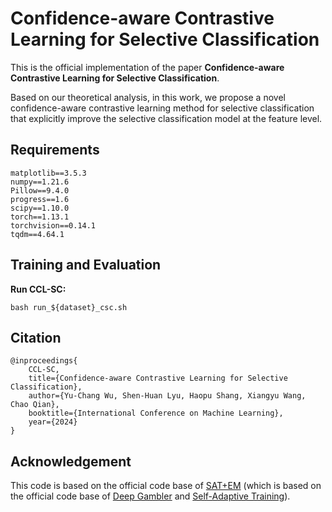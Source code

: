 # **Confidence-aware Contrastive Learning for Selective Classification**

This is the official implementation of the paper **Confidence-aware Contrastive Learning for Selective Classification**. 

Based on our theoretical analysis, in this work, we propose a novel confidence-aware contrastive learning method for selective classification that explicitly improve the selective classification model at the feature level.

## Requirements

```
matplotlib==3.5.3
numpy==1.21.6
Pillow==9.4.0
progress==1.6
scipy==1.10.0
torch==1.13.1
torchvision==0.14.1
tqdm==4.64.1
```

## Training and Evaluation

**Run CCL-SC:**

```
bash run_${dataset}_csc.sh
```

## Citation

```
@inproceedings{
    CCL-SC,
    title={Confidence-aware Contrastive Learning for Selective Classification},
    author={Yu-Chang Wu, Shen-Huan Lyu, Haopu Shang, Xiangyu Wang, Chao Qian},
    booktitle={International Conference on Machine Learning},
    year={2024}
}
```

## Acknowledgement

This code is based on the official code base of [SAT+EM](https://github.com/BorealisAI/towards-better-sel-cls) (which is based on  the official code base of [Deep Gambler](https://github.com/Z-T-WANG/NIPS2019DeepGamblers) and  [Self-Adaptive Training](https://github.com/LayneH/SAT-selective-cls)).

